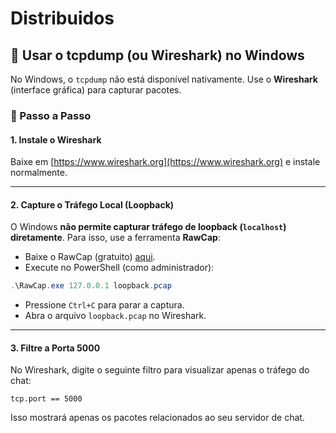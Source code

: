 # Distribuidos


## 📡 Usar o tcpdump (ou Wireshark) no Windows

No Windows, o `tcpdump` não está disponível nativamente. Use o **Wireshark** (interface gráfica) para capturar pacotes.

### 📝 Passo a Passo

#### 1. Instale o Wireshark
Baixe em [https://www.wireshark.org](https://www.wireshark.org) e instale normalmente.

---

#### 2. Capture o Tráfego Local (Loopback)

O Windows **não permite capturar tráfego de loopback (`localhost`) diretamente**. Para isso, use a ferramenta **RawCap**:

- Baixe o RawCap (gratuito) [aqui](http://www.netresec.com/?page=RawCap).
- Execute no PowerShell (como administrador):

```powershell
.\RawCap.exe 127.0.0.1 loopback.pcap
```

- Pressione `Ctrl+C` para parar a captura.
- Abra o arquivo `loopback.pcap` no Wireshark.

---

#### 3. Filtre a Porta 5000

No Wireshark, digite o seguinte filtro para visualizar apenas o tráfego do chat:

```wireshark
tcp.port == 5000
```

Isso mostrará apenas os pacotes relacionados ao seu servidor de chat.

